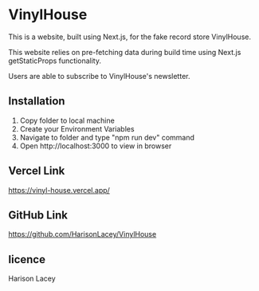 # VinylHouse

This is a website, built using Next.js, for the fake record store VinylHouse.

This website relies on pre-fetching data during build time using Next.js getStaticProps functionality.

Users are able to subscribe to VinylHouse's newsletter.

## Installation

1. Copy folder to local machine
2. Create your Environment Variables
3. Navigate to folder and type "npm run dev" command
4. Open http://localhost:3000 to view in browser

## Vercel Link

https://vinyl-house.vercel.app/

## GitHub Link

https://github.com/HarisonLacey/VinylHouse

## licence

Harison Lacey
